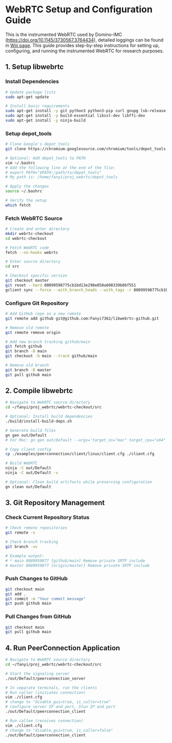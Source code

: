 # WebRTC Setup and Configuration Guide
This is the instrumented WebRTC used by Domino-IMC (https://doi.org/10.1145/3730567.3764434), detailed loggings can be found in [Wiii page](https://github.com/PrincetonUniversity/libwebrtc-github/wiki). This guide provides step-by-step instructions for setting up, configuring, and running the instrumented WebRTC for research purposes.

## 1. Setup libwebrtc

### Install Dependencies

```bash
# Update package lists
sudo apt-get update

# Install basic requirements
sudo apt-get install -y git python3 python3-pip curl gnupg lsb-release
sudo apt-get install -y build-essential libssl-dev libffi-dev
sudo apt-get install -y ninja-build
```

### Setup depot_tools

```bash
# Clone Google's depot_tools
git clone https://chromium.googlesource.com/chromium/tools/depot_tools.git

# Optional: Add depot_tools to PATH
vim ~/.bashrc
# Add the following line at the end of the file:
# export PATH="$PATH:/path/to/depot_tools"
# My path is: /home/fanyi/proj_webrtc/depot_tools

# Apply the changes
source ~/.bashrc

# Verify the setup
which fetch
```

### Fetch WebRTC Source

```bash
# Create and enter directory
mkdir webrtc-checkout
cd webrtc-checkout

# Fetch WebRTC code
fetch --no-hooks webrtc

# Enter source directory
cd src

# Checkout specific version
git checkout master
git reset --hard 80899598775cb1bd13e298e050a608339b86f551
gclient sync --force --with_branch_heads --with_tags -r 80899598775cb1bd13e298e050a608339b86f551
```

### Configure Git Repository

```bash
# Add GitHub repo as a new remote
git remote add github git@github.com:Fanyi7362/libwebrtc-github.git

# Remove old remote
git remote remove origin

# Add new branch tracking github/main
git fetch github
git branch -D main
git checkout -b main --track github/main

# Remove old branch
git branch -D master
git pull github main
```

## 2. Compile libwebrtc

```bash
# Navigate to WebRTC source directory
cd ~/fanyi/proj_webrtc/webrtc-checkout/src

# Optional: Install build dependencies
./build/install-build-deps.sh

# Generate build files
gn gen out/Default
# For Mac: gn gen out/Default --args='target_os="mac" target_cpu="x64" is_debug=true'

# Copy client config
cp ./examples/peerconnection/client/linux/client.cfg ./client.cfg

# Build WebRTC
ninja -C out/Default
ninja -C out/Default -v

# Optional: Clean build artifacts while preserving configuration
gn clean out/Default
```

## 3. Git Repository Management

### Check Current Repository Status

```bash
# Check remote repositories
git remote -v

# Check branch tracking
git branch -vv

# Example output:
# * main 8089959877 [github/main] Remove private SRTP include
# master 8089959877 [origin/master] Remove private SRTP include
```

### Push Changes to GitHub

```bash
git checkout main
git add .
git commit -m "Your commit message"
git push github main
```

### Pull Changes from GitHub

```bash
git checkout main
git pull github main
```

## 4. Run PeerConnection Application

```bash
# Navigate to WebRTC source directory
cd ~/fanyi/proj_webrtc/webrtc-checkout/src

# Start the signaling server
./out/Default/peerconnection_server

# In separate terminals, run the clients
# Run caller (initiates connection)
vim ./client.cfg
# change to "disable_gui=true, is_caller=true"
# configure server IP and port, Stun IP and port
./out/Default/peerconnection_client

# Run callee (receives connection)
vim ./client.cfg
# change to "disable_gui=true, is_caller=false"
./out/Default/peerconnection_client
```
